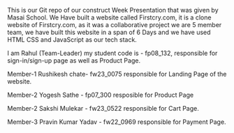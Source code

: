 This is our Git repo of our construct Week Presentation that was given by Masai School.
We Have built a website called Firstcry.com, it is a clone website of Firstcry.com, as it was a collaborative project we are 5 member team,
we have built this website in a span of 6 Days and we have used HTML CSS and JavaScript as our tech stack.

I am Rahul (Team-Leader) my student code is - fp08_132, responsible for sign-in/sign-up page as well as Product Page.

Member-1 Rushikesh chate- fw23_0075 responsible for Landing Page of the website.

Member-2 Yogesh Sathe - fp07_300 resposible for Product Page

Member-2 Sakshi Mulekar - fw23_0522 responsible for Cart Page.

Member-3 Pravin Kumar Yadav - fw22_0969 responsible for Payment Page.


